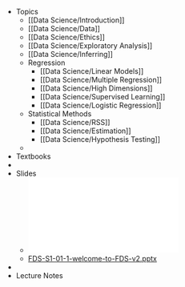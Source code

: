 - Topics
	- [[Data Science/Introduction]]
	- [[Data Science/Data]]
	- [[Data Science/Ethics]]
	- [[Data Science/Exploratory Analysis]]
	- [[Data Science/Inferring]]
	- Regression
		- [[Data Science/Linear Models]]
		- [[Data Science/Multiple Regression]]
		- [[Data Science/High Dimensions]]
		- [[Data Science/Supervised Learning]]
		- [[Data Science/Logistic Regression]]
	- Statistical Methods
		- [[Data Science/RSS]]
		- [[Data Science/Estimation]]
		- [[Data Science/Hypothesis Testing]]
	-
- Textbooks
-
- Slides
	- ![FDS-S1-01-1-welcome-and-intro-notes.pdf](../assets/FDS-S1-01-1-welcome-and-intro-notes_1672948203984_0.pdf)
	- [FDS-S1-01-1-welcome-to-FDS-v2.pptx](../assets/FDS-S1-01-1-welcome-to-FDS-v2_1672948230049_0.pptx)
-
- Lecture Notes